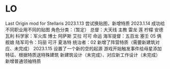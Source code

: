 # LO
Last Origin mod for Stellaris
2023.1.13
尝试换贴图，新增特质
2023.1.14
成功给不同职业用不同的贴图
角色分类：（暂定）
总督：大天线 主教 雷龙 莲 柠檬 安德瓦利
科学家：军火库 博士 阿萨斯 艾拉 可可 命运 
海军提督：五百龙 塞壬 05 俩舰娘 
陆军司令：玛丽 可汗 夏洛特 
统治者：02
新增了阵营特质（需要新建筑对应、未完成）
2023.1.15
设置了一个新的空的起源
游戏开始触发事件给母星添加特征、根据特质送特殊建筑
新建筑设计（未完成）、对应新工作设计（未完成）
新增普通领袖特质
